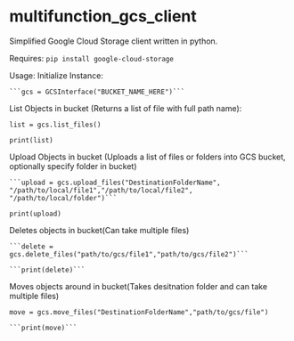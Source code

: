 # multifunction_gcs_client
Simplified Google Cloud Storage client written in python. 

Requires:
```pip install google-cloud-storage ```

Usage:
  Initialize Instance:
  
    ```gcs = GCSInterface("BUCKET_NAME_HERE")```

  List Objects in bucket (Returns a list of file with full path name):
  
   ```list = gcs.list_files()```
    
   ```print(list)```

  Upload Objects in bucket (Uploads a list of files or folders into GCS bucket, optionally specify folder in bucket)
  
    ```upload = gcs.upload_files("DestinationFolderName", "/path/to/local/file1","/path/to/local/file2", "/path/to/local/folder")```
    
   ```print(upload)```

  Deletes objects in bucket(Can take multiple files)
  
    ```delete = gcs.delete_files("path/to/gcs/file1","path/to/gcs/file2")```
    
    ```print(delete)```

  Moves objects around in bucket(Takes desitnation folder and can take multiple files)
  
   ```move = gcs.move_files("DestinationFolderName","path/to/gcs/file")```
   
    ```print(move)```



